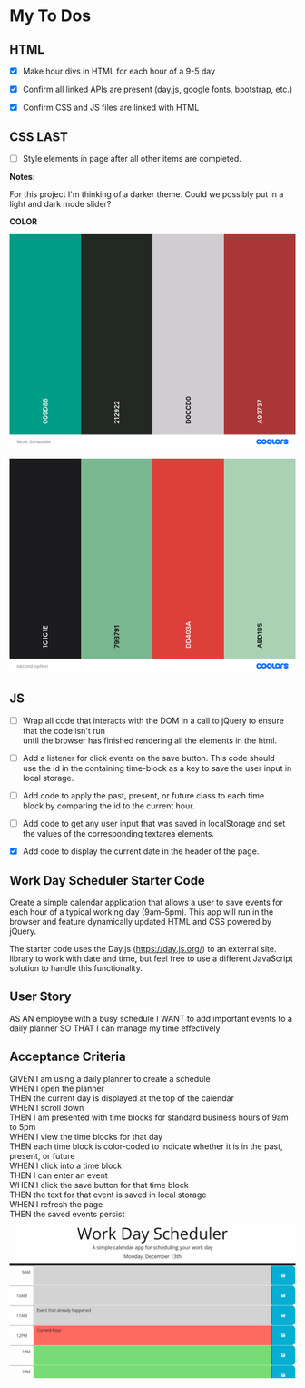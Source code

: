 # My To Dos

## HTML

- [X] Make hour divs in HTML for each hour of a 9-5 day<br>
- [X] Confirm all linked APIs are present (day.js, google fonts, bootstrap, etc.)<br>
- [X] Confirm CSS and JS files are linked with HTML<br>


## CSS **LAST**

- [ ] Style elements in page after all other items are completed.

**Notes:**

For this project I'm thinking of a darker theme. Could we possibly put in a light and dark mode slider? 


**COLOR**


![alt text](<Assets/img/Work Scheduler.png>)

![alt text](<Assets/img/second option.png>)







## JS

- [ ]  Wrap all code that interacts with the DOM in a call to jQuery to ensure that the code isn't run <br>
until the browser has finished rendering all the elements in the html.<br>

- [ ] Add a listener for click events on the save button. This code should<br>
use the id in the containing time-block as a key to save the user input in<br>
local storage.<br>

- [ ] Add code to apply the past, present, or future class to each time<br>
block by comparing the id to the current hour.<br>

- [ ] Add code to get any user input that was saved in localStorage and set<br>
the values of the corresponding textarea elements.<br>

- [X] Add code to display the current date in the header of the page.<br>






## Work Day Scheduler Starter Code

Create a simple calendar application that allows a user to save events for each hour of a typical working day (9am–5pm). This app will run in the browser and feature dynamically updated HTML and CSS powered by jQuery.

The starter code uses the Day.js (https://day.js.org/) to an external site. library to work with date and time, but feel free to use a different JavaScript solution to handle this functionality.


## User Story

AS AN employee with a busy schedule
I WANT to add important events to a daily planner
SO THAT I can manage my time effectively


## Acceptance Criteria

GIVEN I am using a daily planner to create a schedule <br>
WHEN I open the planner <br>
THEN the current day is displayed at the top of the calendar<br>
WHEN I scroll down<br>
THEN I am presented with time blocks for standard business hours of 9am to 5pm<br>
WHEN I view the time blocks for that day<br>
THEN each time block is color-coded to indicate whether it is in the past, present, or future<br>
WHEN I click into a time block<br>
THEN I can enter an event<br>
WHEN I click the save button for that time block<br>
THEN the text for that event is saved in local storage<br>
WHEN I refresh the page<br>
THEN the saved events persist<br>

![alt text](Assets/img/05-third-party-apis-homework-demo.gif)


